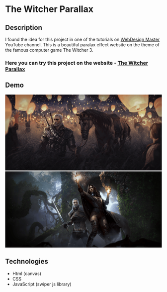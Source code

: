 # The Witcher Parallax

## Description
I found the idea for this project in one of the tutorials on [WebDesign Master](https://www.youtube.com/watch?v=QFq6PiZ1BQ8) YouTube channel. This is a beautiful paralax effect website on the theme of the famous computer game The Witcher 3.

### Here you can try this project on the website - [The Witcher Parallax](https://nathanbailie.github.io/The-Witcher-Parallax/ "Click to visit")

## Demo
<img src="https://github.com/NathanBailie/The-Witcher-Parallax/raw/main/assets/screenshots/screenshot1.png" width="700" />
<img src="https://github.com/NathanBailie/The-Witcher-Parallax/raw/main/assets/screenshots/screenshot2.png" width="700" />

## Technologies
* Html (canvas)
* CSS 
* JavaScript (swiper js library)